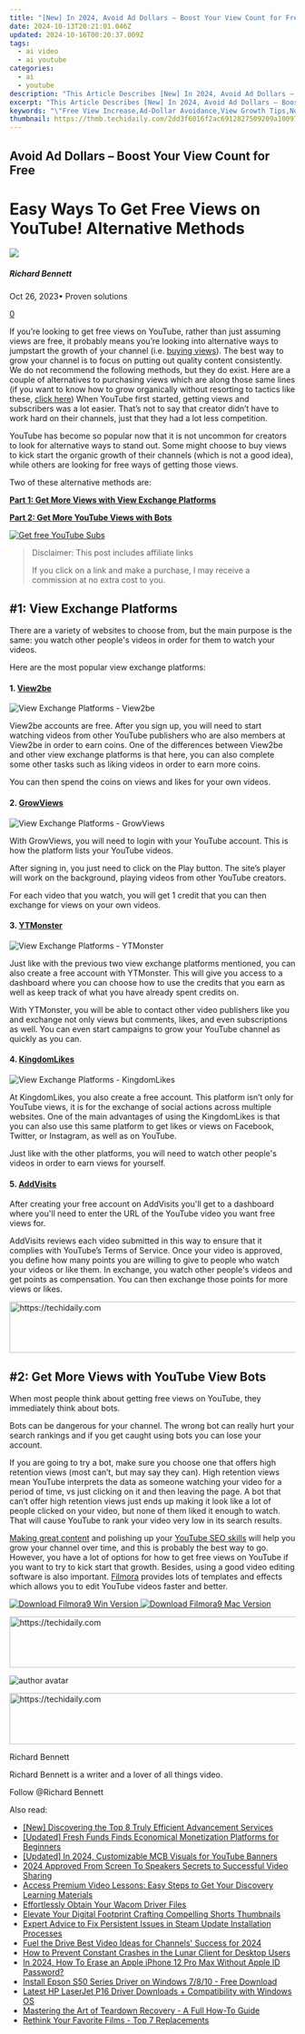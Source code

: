 ```yaml
---
title: "[New] In 2024, Avoid Ad Dollars – Boost Your View Count for Free"
date: 2024-10-13T20:21:01.046Z
updated: 2024-10-16T00:20:37.009Z
tags:
  - ai video
  - ai youtube
categories:
  - ai
  - youtube
description: "This Article Describes [New] In 2024, Avoid Ad Dollars – Boost Your View Count for Free"
excerpt: "This Article Describes [New] In 2024, Avoid Ad Dollars – Boost Your View Count for Free"
keywords: "\"Free View Increase,Ad-Dollar Avoidance,View Growth Tips,No-Cost Ranking,Earn Views Naturally,Boost Page Visits,Dollars Out, Traffic Up\""
thumbnail: https://thmb.techidaily.com/2dd3f6016f2ac6912827509209a1009782287114c5fe49411fd5c4ce5c94643b.jpg
---
```


## Avoid Ad Dollars – Boost Your View Count for Free

# Easy Ways To Get Free Views on YouTube! Alternative Methods

![](https://images.wondershare.com/filmora/article-images/richard-bennett.jpg)

##### Richard Bennett

 Oct 26, 2023• Proven solutions

[0](#commentsBoxSeoTemplate)

If you’re looking to get free views on YouTube, rather than just assuming views are free, it probably means you’re looking into alternative ways to jumpstart the growth of your channel (i.e. [buying views](https://www.filmora.io/community-blog/everything-you-need-to-know--how-to-buy-youtube-views-292.html)). The best way to grow your channel is to focus on putting out quality content consistently. We do not recommend the following methods, but they do exist. Here are a couple of alternatives to purchasing views which are along those same lines (if you want to know how to grow organically without resorting to tactics like these, [click here](https://www.filmora.io/community-blog/14-tactics-that-actually-work%21-how-to-gain-more-subscribers-300.html)) When YouTube first started, getting views and subscribers was a lot easier. That’s not to say that creator didn’t have to work hard on their channels, just that they had a lot less competition.

YouTube has become so popular now that it is not uncommon for creators to look for alternative ways to stand out. Some might choose to buy views to kick start the organic growth of their channels (which is not a good idea), while others are looking for free ways of getting those views.

Two of these alternative methods are:

[**Part 1: Get More Views with View Exchange Platforms**](#exchange)

[**Part 2: Get More YouTube Views with Bots**](#bots)

[![Get free YouTube Subs](https://images.wondershare.com/filmora/article-images/get-free-youtube-subs-banner.jpg)](https://tools.techidaily.com/wondershare/filmora/download/)

>  Disclaimer: This post includes affiliate links
>
>  If you click on a link and make a purchase, I may receive a commission at no extra cost to you.
>

## #1: View Exchange Platforms

There are a variety of websites to choose from, but the main purpose is the same: you watch other people's videos in order for them to watch your videos.

Here are the most popular view exchange platforms:

#### 1. [View2be](https://www.view2.be/)

![View Exchange Platforms - View2be](https://images.wondershare.com/filmora/article-images/view2be-free-youtube-views.jpg)

View2be accounts are free. After you sign up, you will need to start watching videos from other YouTube publishers who are also members at View2be in order to earn coins. One of the differences between View2be and other view exchange platforms is that here, you can also complete some other tasks such as liking videos in order to earn more coins.

You can then spend the coins on views and likes for your own videos.

#### 2. [GrowViews](http://www.growviews.com/)

![View Exchange Platforms - GrowViews](https://images.wondershare.com/filmora/article-images/grow-views-youtube-views-exchange.jpg)

With GrowViews, you will need to login with your YouTube account. This is how the platform lists your YouTube videos.

After signing in, you just need to click on the Play button. The site’s player will work on the background, playing videos from other YouTube creators.

For each video that you watch, you will get 1 credit that you can then exchange for views on your own videos.

#### 3. [YTMonster](https://www.ytmonster.net)

![View Exchange Platforms - YTMonster](https://images.wondershare.com/filmora/article-images/YTMonster-youtube-views-exchange-platform.jpg)

Just like with the previous two view exchange platforms mentioned, you can also create a free account with YTMonster. This will give you access to a dashboard where you can choose how to use the credits that you earn as well as keep track of what you have already spent credits on.

With YTMonster, you will be able to contact other video publishers like you and exchange not only views but comments, likes, and even subscriptions as well. You can even start campaigns to grow your YouTube channel as quickly as you can.

#### 4. [KingdomLikes](https://kingdomlikes.com)

![View Exchange Platforms - KingdomLikes](https://images.wondershare.com/filmora/article-images/KingdomLikes-youtube-views-exchange-platform.jpg)

At KingdomLikes, you also create a free account. This platform isn’t only for YouTube views, it is for the exchange of social actions across multiple websites. One of the main advantages of using the KingdomLikes is that you can also use this same platform to get likes or views on Facebook, Twitter, or Instagram, as well as on YouTube.

Just like with the other platforms, you will need to watch other people's videos in order to earn views for yourself.

#### 5. [AddVisits](https://www.addvisits.com/free-youtube-views-likes-subscribers.php)

After creating your free account on AddVisits you'll get to a dashboard where you'll need to enter the URL of the YouTube video you want free views for.

AddVisits reviews each video submitted in this way to ensure that it complies with YouTube’s Terms of Service. Once your video is approved, you define how many points you are willing to give to people who watch your videos or like them. In exchange, you watch other people's videos and get points as compensation. You can then exchange those points for more views or likes.

<!-- affiliate ads begin -->
<a href="https://ephamedtechinc.pxf.io/c/5597632/2136615/26400" target="_top" id="2136615">
  <img src="//a.impactradius-go.com/display-ad/26400-2136615" border="0" alt="https://techidaily.com" width="728" height="90"/>
</a>
<img height="0" width="0" src="https://ephamedtechinc.pxf.io/i/5597632/2136615/26400" style="position:absolute;visibility:hidden;" border="0" />
<!-- affiliate ads end -->

## #2: Get More Views with YouTube View Bots

When most people think about getting free views on YouTube, they immediately think about bots.

Bots can be dangerous for your channel. The wrong bot can really hurt your search rankings and if you get caught using bots you can lose your account.

If you are going to try a bot, make sure you choose one that offers high retention views (most can’t, but may say they can). High retention views mean YouTube interprets the data as someone watching your video for a period of time, vs just clicking on it and then leaving the page. A bot that can’t offer high retention views just ends up making it look like a lot of people clicked on your video, but none of them liked it enough to watch. That will cause YouTube to rank your video very low in its search results.

[Making great content](https://www.filmora.io/community-blog/how-to-make-better-youtube-videos--278.html) and polishing up your [YouTube SEO skills](https://www.filmora.io/community-blog/4-steps-to-rank-higher-in-youtube%E2%80%99s-search-results-277.html) will help you grow your channel over time, and this is probably the best way to go. However, you have a lot of options for how to get free views on YouTube if you want to try to kick start that growth. Besides, using a good video editing software is also important. [Filmora](https://tools.techidaily.com/wondershare/filmora/download/) provides lots of templates and effects which allows you to edit YouTube videos faster and better.

[![Download Filmora9 Win Version](https://images.wondershare.com/filmora/guide/download-btn-win.jpg) ](https://tools.techidaily.com/wondershare/filmora/download/) [![Download Filmora9 Mac Version](https://images.wondershare.com/filmora/guide/download-btn-mac.jpg) ](https://tools.techidaily.com/wondershare/filmora/download/)

<!-- affiliate ads begin -->
<a href="https://appsumo.8odi.net/c/5597632/2130887/7443" target="_top" id="2130887">
  <img src="//a.impactradius-go.com/display-ad/7443-2130887" border="0" alt="https://techidaily.com" width="728" height="90"/>
</a>
<img height="0" width="0" src="https://appsumo.8odi.net/i/5597632/2130887/7443" style="position:absolute;visibility:hidden;" border="0" />
<!-- affiliate ads end -->

![author avatar](https://images.wondershare.com/filmora/article-images/richard-bennett.jpg)

<!-- affiliate ads begin -->
<a href="https://appsumo.8odi.net/c/5597632/2130890/7443" target="_top" id="2130890">
  <img src="//a.impactradius-go.com/display-ad/7443-2130890" border="0" alt="https://techidaily.com" width="728" height="90"/>
</a>
<img height="0" width="0" src="https://appsumo.8odi.net/i/5597632/2130890/7443" style="position:absolute;visibility:hidden;" border="0" />
<!-- affiliate ads end -->

Richard Bennett

Richard Bennett is a writer and a lover of all things video.

Follow @Richard Bennett

<ins class="adsbygoogle"
     style="display:block"
     data-ad-format="autorelaxed"
     data-ad-client="ca-pub-7571918770474297"
     data-ad-slot="1223367746"></ins>

<ins class="adsbygoogle"
     style="display:block"
     data-ad-client="ca-pub-7571918770474297"
     data-ad-slot="8358498916"
     data-ad-format="auto"
     data-full-width-responsive="true"></ins>

<span class="atpl-alsoreadstyle">Also read:</span>
<div><ul>
<li><a href="https://youtube-docs.techidaily.com/iscovering-the-top-8-truly-efficient-advancement-services/"><u>[New] Discovering the Top 8 Truly Efficient Advancement Services</u></a></li>
<li><a href="https://youtube-docs.techidaily.com/ed-fresh-funds-finds-economical-monetization-platforms-for-beginners/"><u>[Updated] Fresh Funds Finds Economical Monetization Platforms for Beginners</u></a></li>
<li><a href="https://youtube-docs.techidaily.com/ed-in-2024-customizable-mcb-visuals-for-youtube-banners/"><u>[Updated] In 2024, Customizable MCB Visuals for YouTube Banners</u></a></li>
<li><a href="https://youtube-docs.techidaily.com/approved-from-screen-to-speakers-secrets-to-successful-video-sharing/"><u>2024 Approved From Screen To Speakers Secrets to Successful Video Sharing</u></a></li>
<li><a href="https://fox-web3.techidaily.com/access-premium-video-lessons-easy-steps-to-get-your-discovery-learning-materials/"><u>Access Premium Video Lessons: Easy Steps to Get Your Discovery Learning Materials</u></a></li>
<li><a href="https://win-amazing.techidaily.com/effortlessly-obtain-your-wacom-driver-files/"><u>Effortlessly Obtain Your Wacom Driver Files</u></a></li>
<li><a href="https://youtube-docs.techidaily.com/te-your-digital-footprint-crafting-compelling-shorts-thumbnails/"><u>Elevate Your Digital Footprint Crafting Compelling Shorts Thumbnails</u></a></li>
<li><a href="https://win-howtos.techidaily.com/expert-advice-to-fix-persistent-issues-in-steam-update-installation-processes/"><u>Expert Advice to Fix Persistent Issues in Steam Update Installation Processes</u></a></li>
<li><a href="https://youtube-docs.techidaily.com/the-drive-best-video-ideas-for-channels-success-for-2024/"><u>Fuel the Drive Best Video Ideas for Channels' Success for 2024</u></a></li>
<li><a href="https://win-answers.techidaily.com/how-to-prevent-constant-crashes-in-the-lunar-client-for-desktop-users/"><u>How to Prevent Constant Crashes in the Lunar Client for Desktop Users</u></a></li>
<li><a href="https://apple-account.techidaily.com/in-2024-how-to-erase-an-apple-iphone-12-pro-max-without-apple-id-password-by-drfone-ios/"><u>In 2024, How To Erase an Apple iPhone 12 Pro Max Without Apple ID Password?</u></a></li>
<li><a href="https://win-dash.techidaily.com/install-epson-s50-series-driver-on-windows-7810-free-download/"><u>Install Epson S50 Series Driver on Windows 7/8/10 - Free Download</u></a></li>
<li><a href="https://win-amazing.techidaily.com/latest-hp-laserjet-p16-(organization)driver-downloads-plus-compatibility-with-windows-os/"><u>Latest HP LaserJet P16 <Organization>Driver Downloads + Compatibility with Windows OS</u></a></li>
<li><a href="https://win-solutions.techidaily.com/mastering-the-art-of-teardown-recovery-a-full-how-to-guide/"><u>Mastering the Art of Teardown Recovery - A Full How-To Guide</u></a></li>
<li><a href="https://youtube-docs.techidaily.com/nk-your-favorite-films-top-7-replacements/"><u>Rethink Your Favorite Films - Top 7 Replacements</u></a></li>
</ul></div>

